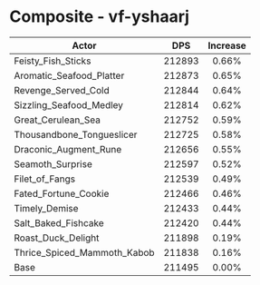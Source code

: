 # Composite - vf-yshaarj
| Actor | DPS | Increase |
|---|:---:|:---:|
|Feisty_Fish_Sticks|212893|0.66%|
|Aromatic_Seafood_Platter|212873|0.65%|
|Revenge_Served_Cold|212844|0.64%|
|Sizzling_Seafood_Medley|212814|0.62%|
|Great_Cerulean_Sea|212752|0.59%|
|Thousandbone_Tongueslicer|212725|0.58%|
|Draconic_Augment_Rune|212656|0.55%|
|Seamoth_Surprise|212597|0.52%|
|Filet_of_Fangs|212539|0.49%|
|Fated_Fortune_Cookie|212466|0.46%|
|Timely_Demise|212433|0.44%|
|Salt_Baked_Fishcake|212420|0.44%|
|Roast_Duck_Delight|211898|0.19%|
|Thrice_Spiced_Mammoth_Kabob|211838|0.16%|
|Base|211495|0.00%|

